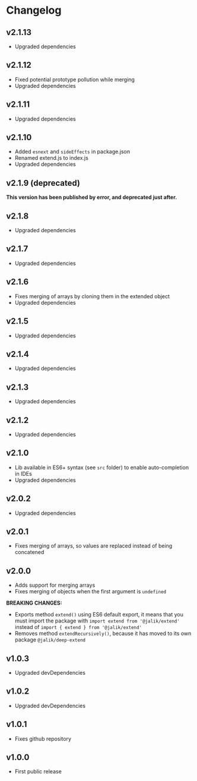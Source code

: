 # Changelog

## v2.1.13

- Upgraded dependencies

## v2.1.12

- Fixed potential prototype pollution while merging
- Upgraded dependencies

## v2.1.11

- Upgraded dependencies

## v2.1.10

- Added `esnext` and `sideEffects` in package.json
- Renamed extend.js to index.js
- Upgraded dependencies

## v2.1.9 (deprecated)

**This version has been published by error, and deprecated just after.**

## v2.1.8

- Upgraded dependencies

## v2.1.7

- Upgraded dependencies

## v2.1.6

- Fixes merging of arrays by cloning them in the extended object
- Upgraded dependencies

## v2.1.5

- Upgraded dependencies

## v2.1.4

- Upgraded dependencies

## v2.1.3

- Upgraded dependencies

## v2.1.2

- Upgraded dependencies

## v2.1.0

- Lib available in ES6+ syntax (see `src` folder) to enable auto-completion in IDEs
- Upgraded dependencies

## v2.0.2

- Upgraded dependencies

## v2.0.1

- Fixes merging of arrays, so values are replaced instead of being concatened

## v2.0.0

- Adds support for merging arrays
- Fixes merging of objects when the first argument is `undefined`

**BREAKING CHANGES:**

- Exports method `extend()` using ES6 default export, it means that you must import the package
  with `import extend from '@jalik/extend'` instead of `import { extend } from '@jalik/extend'`
- Removes method `extendRecursively()`, because it has moved to its own package `@jalik/deep-extend`

## v1.0.3

- Upgraded devDependencies

## v1.0.2

- Upgraded devDependencies

## v1.0.1

- Fixes github repository

## v1.0.0

- First public release

